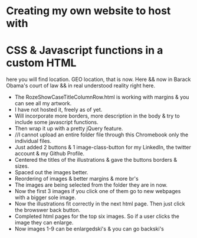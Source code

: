 # Creating my own website to host with 
# CSS & Javascript functions in a custom HTML
here you will find location. GEO location, that is now. Here && now in Barack Obama's court of law && in real understood reality right here.
* The RozeShowCaseTitleColumnRow.html is working with margins & you can see all my artwork. 
* I have not hosted it, freely as of yet. 
* Will incorporate more borders, more description in the body & try to include some javascript functions. 
* Then wrap it up with a pretty jQuery feature.
* //I cannot upload an entire folder file through this Chromebook only the individual files.
* Just added 2 buttons & 1 image-class-button for my LinkedIn, the twitter account & my Github Profile.
* Centered the titles of the illustrations & gave the buttons borders & sizes.
* Spaced out the images better.
* Reordering of images & better margins & more br's
* The images are being selected from the folder they are in now.
* Now the first 3 images if you click one of them go to new webpages with a bigger sole image.
* Now the illustrations fit correctly in the next html page. Then just click the browswer back button.
* Completed html pages for the top six images. So if a user clicks the image they can enlarge.
* Now images 1-9 can be enlargedski's & you can go backski's
